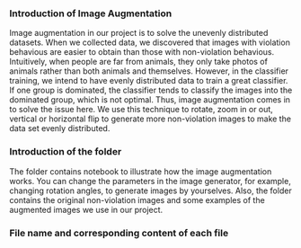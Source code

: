 ### Introduction of Image Augmentation
  Image augmentation in our project is to solve the unevenly distributed datasets. When we collected data, we discovered that images with violation behavious are easier to obtain than those with non-violation behavious. Intuitively, when people are far from animals, they only take photos of animals rather than both animals and themselves. 
  However, in the classifier training, we intend to have evenly distributed data to train a great classifier. If one group is dominated, the classifier tends to classify
the images into the dominated group, which is not optimal. Thus, image augmentation comes in to solve the issue here. We use this technique to rotate, zoom in or out, vertical or horizontal flip to generate more non-violation images to make the data set evenly distributed. 

### Introduction of the folder
The folder contains notebook to illustrate how the image augmentation works. You can change the parameters in the image generator, for example, changing rotation angles, to generate images by yourselves. Also, the folder contains the original non-violation images and some examples of the augmented images we use in our project. 

### File name and corresponding content of each file
